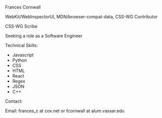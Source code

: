 Frances Cornwall

WebKit/WebInspectorUI, MDN/browser-compat-data, CSS-WG Contributor

CSS-WG Scribe

Seeking a role as a Software Engineer

Technical Skills:

- Javascript
- Python
- CSS
- HTML
- React
- Regex
- JSON
- C++

Contact:

Email: frances_c at cox.net or fcornwall at alum.vassar.edu
